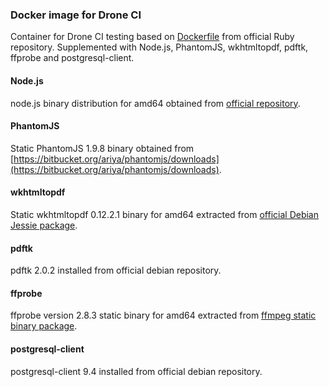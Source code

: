 ### Docker image for Drone CI

Container for Drone CI testing based on [Dockerfile](https://github.com/docker-library/ruby/blob/74ee8aec9c17ea2134db8a8ef199cf092c829576/2.1/Dockerfile) from official Ruby repository. Supplemented with Node.js, PhantomJS, wkhtmltopdf, pdftk, ffprobe and postgresql-client.

#### Node.js

node.js binary distribution for amd64 obtained from [official repository](https://github.com/nodesource/distributions).

#### PhantomJS

Static PhantomJS 1.9.8 binary obtained from [https://bitbucket.org/ariya/phantomjs/downloads](https://bitbucket.org/ariya/phantomjs/downloads).

#### wkhtmltopdf

Static wkhtmltopdf 0.12.2.1 binary for amd64 extracted from [official Debian Jessie package](http://wkhtmltopdf.org/downloads.html).

#### pdftk

pdftk 2.0.2 installed from official debian repository.

#### ffprobe

ffprobe version 2.8.3 static binary for amd64 extracted from [ffmpeg static binary package](http://johnvansickle.com/ffmpeg/).

#### postgresql-client

postgresql-client 9.4 installed from official debian repository.
